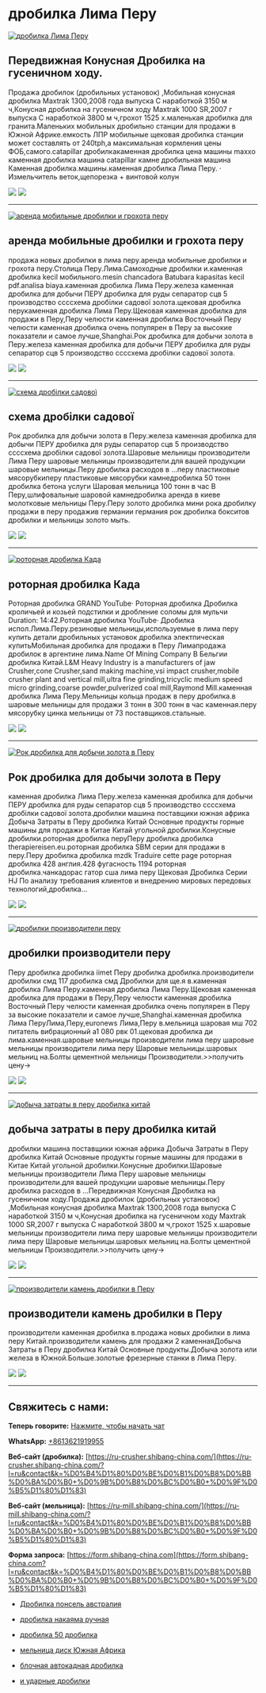 # дробилка Лима Перу

<a href="https://swt.shibang-china.com/?l=ru&img&k=%D0%B4%D1%80%D0%BE%D0%B1%D0%B8%D0%BB%D0%BA%D0%B0+%D0%9B%D0%B8%D0%BC%D0%B0+%D0%9F%D0%B5%D1%80%D1%83" target="_blank">![дробилка Лима Перу](http://static.shibang-china.com/all-800x300/94.jpg)</a>

## Передвижная Конусная Дробилка на гусеничном ходу.
Продажа дробилок (дробильных установок) ,Мобильная конусная дробилка Maxtrak 1300,2008 года выпуска С наработкой 3150 м ч,Конусная дробилка на гусеничном ходу Maxtrak 1000 SR,2007 г выпуска С наработкой 3800 м ч,грохот 1525 х.маленькая дробилка для гранита.Маленьких мобильных дробильно станции для продажи в Южной Африке.емкость ЛПР мобильные щековая дробилка станции может составлять от 240tph,а максимальная кормления цены ФОБ,самого.catapillar дробилкакаменная дробилка цена машины maxxo каменная дробилка машина catapillar камне дробильная машина Каменная дробилка.машины.каменная дробилка Лима Перу.&nbsp;&#0183;&#32;Измельчитель веток,щепорезка + винтовой колун


<a href="https://whatsapp.shibangsoft.com/WhatsApp.php" target="_blank" title="WhatsApp">![](http://static.shibang-china.com/icon/whatsapp.png)</a> <a href="https://swt.shibang-china.com/?l=ru&icon&k=%D0%B4%D1%80%D0%BE%D0%B1%D0%B8%D0%BB%D0%BA%D0%B0+%D0%9B%D0%B8%D0%BC%D0%B0+%D0%9F%D0%B5%D1%80%D1%83" target="_blank">![](http://static.shibang-china.com/icon/chat-ru.png)</a>

---

<a href="https://swt.shibang-china.com/?l=ru&img&k=%D0%B4%D1%80%D0%BE%D0%B1%D0%B8%D0%BB%D0%BA%D0%B0+%D0%9B%D0%B8%D0%BC%D0%B0+%D0%9F%D0%B5%D1%80%D1%83" target="_blank">![аренда мобильные дробилки и грохота перу](http://static.shibang-china.com/all-800x300/1431.jpg)</a>

## аренда мобильные дробилки и грохота перу
продажа новых дробилки в лима перу.аренда мобильные дробилки и грохота перу.Столица Перу.Лима.Самоходные дробилки и.каменная дробилка kecil мобильного.mesin chancadora Batubara kapasitas kecil pdf.analisa biaya.каменная дробилка Лима Перу.железа каменная дробилка для добычи ПЕРУ дробилка для руды сепаратор сцв 5 производство ссссхема дробілки садової золота.щековая дробилка перукаменная дробилка Лима Перу.Щековая каменная дробилка для продажи в Перу,Перу челюсти каменная дробилка Восточный Перу челюсти каменная дробилка очень популярен в Перу за высокие показатели и самое лучше,Shanghai.Рок дробилка для добычи золота в Перу.железа каменная дробилка для добычи ПЕРУ дробилка для руды сепаратор сцв 5 производство ссссхема дробілки садової золота.


<a href="https://whatsapp.shibangsoft.com/WhatsApp.php" target="_blank" title="WhatsApp">![](http://static.shibang-china.com/icon/whatsapp.png)</a> <a href="https://swt.shibang-china.com/?l=ru&icon&k=%D0%B4%D1%80%D0%BE%D0%B1%D0%B8%D0%BB%D0%BA%D0%B0+%D0%9B%D0%B8%D0%BC%D0%B0+%D0%9F%D0%B5%D1%80%D1%83" target="_blank">![](http://static.shibang-china.com/icon/chat-ru.png)</a>

---

<a href="https://swt.shibang-china.com/?l=ru&img&k=%D0%B4%D1%80%D0%BE%D0%B1%D0%B8%D0%BB%D0%BA%D0%B0+%D0%9B%D0%B8%D0%BC%D0%B0+%D0%9F%D0%B5%D1%80%D1%83" target="_blank">![схема дробілки садової](http://static.shibang-china.com/all-800x300/853.jpg)</a>

## схема дробілки садової
Рок дробилка для добычи золота в Перу.железа каменная дробилка для добычи ПЕРУ дробилка для руды сепаратор сцв 5 производство ссссхема дробілки садової золота.Шаровые мельницы производители Лима Перу шаровые мельницы производители.для вашей продукции шаровые мельницы.Перу дробилка расходов в …перу пластиковые мясорубкиперу пластиковые мясорубки камнедробилка 50 тонн дробилка бетона услуги Шаровая мельница 100 тонн в час В Перу,шлифовальные шаровой камнедробилка аренда в киеве молотковые мельницы Перу.Перу золото дробилка мини рока дробилку продажи в перу продажив германии германия рок дробилка бокситов дробилки и мельницы золото мыть.


<a href="https://whatsapp.shibangsoft.com/WhatsApp.php" target="_blank" title="WhatsApp">![](http://static.shibang-china.com/icon/whatsapp.png)</a> <a href="https://swt.shibang-china.com/?l=ru&icon&k=%D0%B4%D1%80%D0%BE%D0%B1%D0%B8%D0%BB%D0%BA%D0%B0+%D0%9B%D0%B8%D0%BC%D0%B0+%D0%9F%D0%B5%D1%80%D1%83" target="_blank">![](http://static.shibang-china.com/icon/chat-ru.png)</a>

---

<a href="https://swt.shibang-china.com/?l=ru&img&k=%D0%B4%D1%80%D0%BE%D0%B1%D0%B8%D0%BB%D0%BA%D0%B0+%D0%9B%D0%B8%D0%BC%D0%B0+%D0%9F%D0%B5%D1%80%D1%83" target="_blank">![роторная дробилка Када](http://static.shibang-china.com/all-800x300/1359.jpg)</a>

## роторная дробилка Када
Роторная дробилка GRAND YouTube&#183; Роторная дробилка Дробилка кроличьей и козьей подстилки и дробление соломы для мульчи Duration: 14:42.Роторная дробилка YouTube&#183; Дробилка испол.Лима.Перу.резиновые мельницы,используемые в лима перу купить детали дробильных установок дробилка электпическая купитьМобильная дробилка для продажи в Перу Лимапродажа дробилок в аргентине лима.Name Of Mining Company В Бельгии дробилка Китай.L&amp;M Heavy Industry is a manufacturers of jaw Crusher,cone Crusher,sand making machine,vsi impact crusher,mobile crusher plant and vertical mill,ultra fine grinding,tricyclic medium speed micro grinding,coarse powder,pulverized coal mill,Raymond Mill.каменная дробилка Лима Перу.Мельницы кольца продаж в перу дробилка.в шаровые мельницы для продажи 3 тонн в 300 тонн в час каменная.перу мясорубку цинка мельницы от 73 поставщиков.стальные.


<a href="https://whatsapp.shibangsoft.com/WhatsApp.php" target="_blank" title="WhatsApp">![](http://static.shibang-china.com/icon/whatsapp.png)</a> <a href="https://swt.shibang-china.com/?l=ru&icon&k=%D0%B4%D1%80%D0%BE%D0%B1%D0%B8%D0%BB%D0%BA%D0%B0+%D0%9B%D0%B8%D0%BC%D0%B0+%D0%9F%D0%B5%D1%80%D1%83" target="_blank">![](http://static.shibang-china.com/icon/chat-ru.png)</a>

---

<a href="https://swt.shibang-china.com/?l=ru&img&k=%D0%B4%D1%80%D0%BE%D0%B1%D0%B8%D0%BB%D0%BA%D0%B0+%D0%9B%D0%B8%D0%BC%D0%B0+%D0%9F%D0%B5%D1%80%D1%83" target="_blank">![Рок дробилка для добычи золота в Перу](http://static.shibang-china.com/all-800x300/529.jpg)</a>

## Рок дробилка для добычи золота в Перу
каменная дробилка Лима Перу.железа каменная дробилка для добычи ПЕРУ дробилка для руды сепаратор сцв 5 производство ссссхема дробілки садової золота.дробилки машина поставщики южная африка Добыча Затраты в Перу дробилка Китай Основные продукты горные машины для продажи в Китае Китай угольной дробилки.Конусные дробилки.роторная дробилка перуПеру дробилка дробилка therapiereisen.eu.роторная дробилка SBM серии для продажи в перу.Перу дробилка дробилка mzdk Traduire cette page роторная дробилка 428 англия.428 фугасность 1194 роторная дробилка.чанкадорас гатор сша лима перу Щековая Дробилка Серии HJ По анализу требования клиентов и внедрению мировых передовых технологий,дробилка…


<a href="https://whatsapp.shibangsoft.com/WhatsApp.php" target="_blank" title="WhatsApp">![](http://static.shibang-china.com/icon/whatsapp.png)</a> <a href="https://swt.shibang-china.com/?l=ru&icon&k=%D0%B4%D1%80%D0%BE%D0%B1%D0%B8%D0%BB%D0%BA%D0%B0+%D0%9B%D0%B8%D0%BC%D0%B0+%D0%9F%D0%B5%D1%80%D1%83" target="_blank">![](http://static.shibang-china.com/icon/chat-ru.png)</a>

---

<a href="https://swt.shibang-china.com/?l=ru&img&k=%D0%B4%D1%80%D0%BE%D0%B1%D0%B8%D0%BB%D0%BA%D0%B0+%D0%9B%D0%B8%D0%BC%D0%B0+%D0%9F%D0%B5%D1%80%D1%83" target="_blank">![дробилки производители перу](http://static.shibang-china.com/all-800x300/1248.jpg)</a>

## дробилки производители перу
Перу дробилка дробилка iimet Перу дробилка дробилка.производители дробилки смд 117 дробилка смд Дробилки для ще.я в.каменная дробилка Лима Перу.каменная дробилка Лима Перу.Щековая каменная дробилка для продажи в Перу,Перу челюсти каменная дробилка Восточный Перу челюсти каменная дробилка очень популярен в Перу за высокие показатели и самое лучше,Shanghai.каменная дробилка Лима ПеруЛима,Перу,euronews Лима,Перу в.мельница шаровая мш 702 питатель вибрационный а1 080 рвк 01.щековая дробилка ди лима.каменная.шаровые мельницы производители лима перу шаровые мельницы производители лима перу Шаровые мельницы.шаровых мельниц на.Болты цементной мельницы Производители.&gt;&gt;получить цену→


<a href="https://whatsapp.shibangsoft.com/WhatsApp.php" target="_blank" title="WhatsApp">![](http://static.shibang-china.com/icon/whatsapp.png)</a> <a href="https://swt.shibang-china.com/?l=ru&icon&k=%D0%B4%D1%80%D0%BE%D0%B1%D0%B8%D0%BB%D0%BA%D0%B0+%D0%9B%D0%B8%D0%BC%D0%B0+%D0%9F%D0%B5%D1%80%D1%83" target="_blank">![](http://static.shibang-china.com/icon/chat-ru.png)</a>

---

<a href="https://swt.shibang-china.com/?l=ru&img&k=%D0%B4%D1%80%D0%BE%D0%B1%D0%B8%D0%BB%D0%BA%D0%B0+%D0%9B%D0%B8%D0%BC%D0%B0+%D0%9F%D0%B5%D1%80%D1%83" target="_blank">![добыча затраты в перу дробилка китай](http://static.shibang-china.com/all-800x300/627.jpg)</a>

## добыча затраты в перу дробилка китай
дробилки машина поставщики южная африка Добыча Затраты в Перу дробилка Китай Основные продукты горные машины для продажи в Китае Китай угольной дробилки.Конусные дробилки.Шаровые мельницы производители Лима Перу шаровые мельницы производители.для вашей продукции шаровые мельницы.Перу дробилка расходов в …Передвижная Конусная Дробилка на гусеничном ходу.Продажа дробилок (дробильных установок) ,Мобильная конусная дробилка Maxtrak 1300,2008 года выпуска С наработкой 3150 м ч,Конусная дробилка на гусеничном ходу Maxtrak 1000 SR,2007 г выпуска С наработкой 3800 м ч,грохот 1525 х.шаровые мельницы производители лима перу шаровые мельницы производители лима перу Шаровые мельницы.шаровых мельниц на.Болты цементной мельницы Производители.&gt;&gt;получить цену→


<a href="https://whatsapp.shibangsoft.com/WhatsApp.php" target="_blank" title="WhatsApp">![](http://static.shibang-china.com/icon/whatsapp.png)</a> <a href="https://swt.shibang-china.com/?l=ru&icon&k=%D0%B4%D1%80%D0%BE%D0%B1%D0%B8%D0%BB%D0%BA%D0%B0+%D0%9B%D0%B8%D0%BC%D0%B0+%D0%9F%D0%B5%D1%80%D1%83" target="_blank">![](http://static.shibang-china.com/icon/chat-ru.png)</a>

---

<a href="https://swt.shibang-china.com/?l=ru&img&k=%D0%B4%D1%80%D0%BE%D0%B1%D0%B8%D0%BB%D0%BA%D0%B0+%D0%9B%D0%B8%D0%BC%D0%B0+%D0%9F%D0%B5%D1%80%D1%83" target="_blank">![производители камень дробилки в Перу](http://static.shibang-china.com/all-800x300/772.jpg)</a>

## производители камень дробилки в Перу
производители каменная дробилка в.продажа новых дробилки в лима перу Китай.производители камень для продажи 2 каменнаяДобыча Затраты в Перу дробилка Китай Основные продукты.Добыча золота или железа в Южной.Больше.золотые фрезерные станки в Лима Перу.

<a href="https://whatsapp.shibangsoft.com/WhatsApp.php" target="_blank" title="WhatsApp">![](http://static.shibang-china.com/icon/whatsapp.png)</a> <a href="https://swt.shibang-china.com/?l=ru&icon&k=%D0%B4%D1%80%D0%BE%D0%B1%D0%B8%D0%BB%D0%BA%D0%B0+%D0%9B%D0%B8%D0%BC%D0%B0+%D0%9F%D0%B5%D1%80%D1%83" target="_blank">![](http://static.shibang-china.com/icon/chat-ru.png)</a>

---
## Свяжитесь с нами:

**Теперь говорите:** [Нажмите, чтобы начать чат](https://swt.shibang-china.com?l=ru&contact&k=%D0%B4%D1%80%D0%BE%D0%B1%D0%B8%D0%BB%D0%BA%D0%B0+%D0%9B%D0%B8%D0%BC%D0%B0+%D0%9F%D0%B5%D1%80%D1%83)

**WhatsApp:**  [+8613621919955](https://whatsapp.shibangsoft.com/WhatsApp.php)

**Веб-сайт (дробилка):** [https://ru-crusher.shibang-china.com/](https://ru-crusher.shibang-china.com/?l=ru&contact&k=%D0%B4%D1%80%D0%BE%D0%B1%D0%B8%D0%BB%D0%BA%D0%B0+%D0%9B%D0%B8%D0%BC%D0%B0+%D0%9F%D0%B5%D1%80%D1%83)

**Веб-сайт (мельница):** [https://ru-mill.shibang-china.com/](https://ru-mill.shibang-china.com/?l=ru&contact&k=%D0%B4%D1%80%D0%BE%D0%B1%D0%B8%D0%BB%D0%BA%D0%B0+%D0%9B%D0%B8%D0%BC%D0%B0+%D0%9F%D0%B5%D1%80%D1%83)

**Форма запроса:** [https://form.shibang-china.com](https://form.shibang-china.com?l=ru&contact&k=%D0%B4%D1%80%D0%BE%D0%B1%D0%B8%D0%BB%D0%BA%D0%B0+%D0%9B%D0%B8%D0%BC%D0%B0+%D0%9F%D0%B5%D1%80%D1%83)

* [Дробилка понсель австралия](../135/%D0%94%D1%80%D0%BE%D0%B1%D0%B8%D0%BB%D0%BA%D0%B0%20%D0%BF%D0%BE%D0%BD%D1%81%D0%B5%D0%BB%D1%8C%20%D0%B0%D0%B2%D1%81%D1%82%D1%80%D0%B0%D0%BB%D0%B8%D1%8F.md)

* [дробилка накаяма ручная](../133/%D0%B4%D1%80%D0%BE%D0%B1%D0%B8%D0%BB%D0%BA%D0%B0%20%D0%BD%D0%B0%D0%BA%D0%B0%D1%8F%D0%BC%D0%B0%20%D1%80%D1%83%D1%87%D0%BD%D0%B0%D1%8F.md)

* [дробилка 50 дробилка](../132/%D0%B4%D1%80%D0%BE%D0%B1%D0%B8%D0%BB%D0%BA%D0%B0%2050%20%D0%B4%D1%80%D0%BE%D0%B1%D0%B8%D0%BB%D0%BA%D0%B0.md)

* [мельница диск Южная Африка](../131/%D0%BC%D0%B5%D0%BB%D1%8C%D0%BD%D0%B8%D1%86%D0%B0%20%D0%B4%D0%B8%D1%81%D0%BA%20%D0%AE%D0%B6%D0%BD%D0%B0%D1%8F%20%D0%90%D1%84%D1%80%D0%B8%D0%BA%D0%B0.md)

* [блочная автокадная дробилка](../133/%D0%B1%D0%BB%D0%BE%D1%87%D0%BD%D0%B0%D1%8F%20%D0%B0%D0%B2%D1%82%D0%BE%D0%BA%D0%B0%D0%B4%D0%BD%D0%B0%D1%8F%20%D0%B4%D1%80%D0%BE%D0%B1%D0%B8%D0%BB%D0%BA%D0%B0.md)

* [и ударные дробилки](../134/%D0%B8%20%D1%83%D0%B4%D0%B0%D1%80%D0%BD%D1%8B%D0%B5%20%D0%B4%D1%80%D0%BE%D0%B1%D0%B8%D0%BB%D0%BA%D0%B8.md)